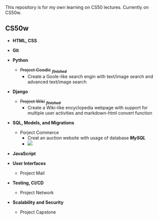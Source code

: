 This repository is for my own learning on CS50 lectures. Currently on CS50w.    
##  **CS50w**   


- **HTML, CSS**
- **Git**
- **Python**
    - ~~Project Goodle~~    <sub>***finished***</sub>
        - Create a Goole-like search engin with text/image search and advanced text/image search
- **Django**
    - ~~Project Wiki~~      <sub>***finished***</sub>
        - Create a Wiki-like encyclopedia webpage with support for multiple user activities and markdown-html convert function
- **SQL, Models, and Migrations**
    - Porject Commerce
        - Creat an auction website with usage of database ***MySQL***
        - ![](https://github.com/krisliu00/MyLearningStuff/blob/306a3c798b5fba61f2e44125336c51c8e0366b6b/Git/FireShot%20Capture%20043%20-%20Untitled%20Diagram.html%20-%20.png)

- **JavaScript**
- **User Interfaces**
    - Project Mail
- **Testing, CI/CD**
    - Project Network
- **Scalability and Security**
    - Project Capstone
